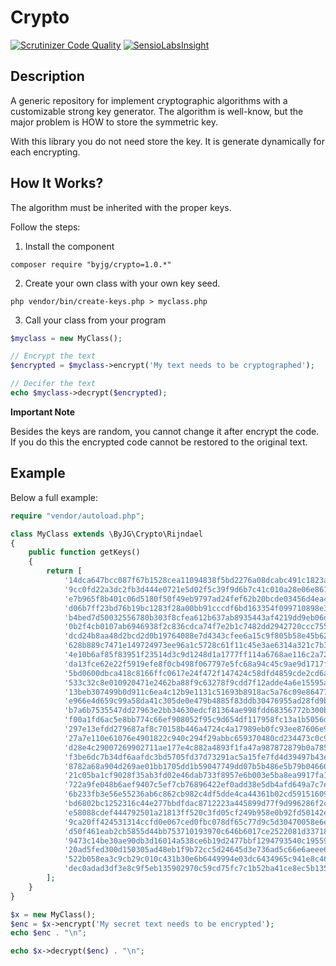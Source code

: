 # Crypto
[![Scrutinizer Code Quality](https://scrutinizer-ci.com/g/byjg/crypto/badges/quality-score.png?b=master)](https://scrutinizer-ci.com/g/byjg/crypto/?branch=master)
[![SensioLabsInsight](https://insight.sensiolabs.com/projects/8e296e39-d911-4d29-8585-6dec5011112c/mini.png)](https://insight.sensiolabs.com/projects/8e296e39-d911-4d29-8585-6dec5011112c)

## Description

 A generic repository for implement cryptographic algorithms with a customizable strong key generator.
 The algorithm is well-know, but the major problem is HOW to store the symmetric key.

 With this library you do not need store the key. It is generate dynamically for each encrypting.

## How It Works?

 The algorithm must be inherited with the proper keys.

 Follow the steps:

  1. Install the component

  ```
  composer require "byjg/crypto=1.0.*"
  ```

  2. Create your own class with your own key seed.

  ```
  php vendor/bin/create-keys.php > myclass.php
  ```

  3. Call your class from your program

  ```php
  $myclass = new MyClass();

  // Encrypt the text
  $encrypted = $myclass->encrypt('My text needs to be cryptographed');

  // Decifer the text
  echo $myclass->decrypt($encrypted);
  ```

**Important Note**

Besides the keys are random, you cannot change it after encrypt the code.
If you do this the encrypted code cannot be restored to the original text.


## Example

Below a full example:

```php
require "vendor/autoload.php";

class MyClass extends \ByJG\Crypto\Rijndael
{
    public function getKeys()
    {
        return [
            '14dca647bcc087f67b1528cea11094838f5bd2276a08dcabc491c1823afc51dd',
            '9cc0fd22a3dc2fb3d444e0721e5d02f5c39f9d6b7c41c010a28e06e861f54c8b',
            'e7b965f8b401c06d5180f50f49eb9797ad24fef62b20bcde03456d4ea4006e83',
            'd06b7ff23bd76b19bc1283f28a00bb91cccdf6bd163354f099710898e31ac487',
            'b4bed7d50032556780b303f8cfea612b637ab8935443af4219dd9eb06d4d7b01',
            '0b2f4cb0107ab6946938f2c836cdca74f7e2b1c7482dd2942720ccc755b20097',
            'dcd24b8aa48d2bcd2d0b19764088e7d4343cfee6a15c9f805b58e45b6224c2f5',
            '628b889c7471e149724973ee96a1c5728c61f11c45e3ae6314a321c7b3488bde',
            '4e10b6af85f83951f23514d3c9d1248d1a1777ff114a6768ae116c2a72bc4bc3',
            'da13fce62e22f5919efe8f0cb498f067797e5fc68a94c45c9ae9d1717f82555d',
            '5bd0600dbca418c8166ffc0617e24f472f147424c58dfd4859cde2cd6a98dee7',
            '533c32c8e010920471e2462ba88f9c63278f9cdd7f12adde4a6e15595a56783d',
            '13beb307499b0d911c6ea4c12b9e1131c51693b8918ac5a76c09e86477b28b5a',
            'e966e4d659c99a58da41c305de0e479b4885f83ddb30476955ad28fd9b9e2d7a',
            'b7a6b7535547dd27963e2bb34630edcf81364ae998fdd68356772b300b65dbbc',
            'f00a1fd6ac5e8bb774c66ef908052f95c9d654df117958fc13a1b5056ddb331b',
            '297e13efdd279687af8c70158b446a4724c4a17989eb0fc93ee87606e958fc9c',
            '27a7e110e61076e4901822c940c294f29abbc659370480cd234473c0c90e10ef',
            'd28e4c29007269902711ae177e4c882a4893f1fa47a987872879b0a785cf8c20',
            'f3be6dc7b34df6aafdc3bd5705fd37d73291ac5a15fe7fd4d39497b43e87dd28',
            '8782a68a904d269ae01bb1705dd1b59047749dd07b5b486e5b79b04660054c1e',
            '21c05ba1cf9028f35ab3fd02e46dab733f8957e6b003e5ba8ea9917fa1ad2809',
            '722a9fe048b6aef9407c5ef7cb76896422ef0add38e5db4afd649a7c7ea1f905',
            '6b233fb3e56e55236ab6c862cb982c4df5dde4ca44361b02cd5915160966d3c5',
            'bd6802bc1252316c44e277bbdfdac8712223a445899d77f9d996286f2c499668',
            'e58088cdef444792501a21813ff520c3fd05cf249b958e0b92fd50142eff74d5',
            '9ca20ff424531314ccfd0e067ced0fbc078df65c77d9c5d30470058e6e2fc83c',
            'd50f461eab2cb5855d44bb753710193970c646b6017ce2522081d337188ee28d',
            '9473c14be30ae90db3d16014a538ce6b19d2477bbf1294793540c19559ed1363',
            '20ad5fed300d150305ad48eb1f9b72cc5d24645d3e736ad5c66e6aeee6dcea88',
            '522b058ea3c9cb29c010c431b30e6b6449994e03dc6434965c941e8c465881eb',
            'dec0adad3df3e8c9f5eb135902970c59cd75fc7c1b52ba41ce8ec5b1351e74dc',
        ];
    }
}

$x = new MyClass();
$enc = $x->encrypt('My secret text needs to be encrypted');
echo $enc . "\n";

echo $x->decrypt($enc) . "\n";
```
